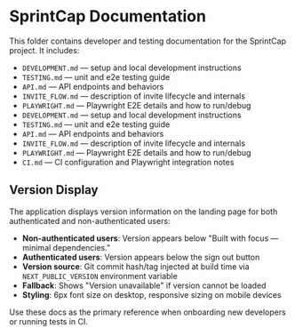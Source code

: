 # SprintCap Documentation

This folder contains developer and testing documentation for the SprintCap project. It includes: 

- `DEVELOPMENT.md` — setup and local development instructions
- `TESTING.md` — unit and e2e testing guide
- `API.md` — API endpoints and behaviors
- `INVITE_FLOW.md` — description of invite lifecycle and internals
- `PLAYWRIGHT.md` — Playwright E2E details and how to run/debug
- `DEVELOPMENT.md` — setup and local development instructions
- `TESTING.md` — unit and e2e testing guide
- `API.md` — API endpoints and behaviors
- `INVITE_FLOW.md` — description of invite lifecycle and internals
- `PLAYWRIGHT.md` — Playwright E2E details and how to run/debug
- `CI.md` — CI configuration and Playwright integration notes

## Version Display

The application displays version information on the landing page for both authenticated and non-authenticated users:

- **Non-authenticated users**: Version appears below "Built with focus — minimal dependencies."
- **Authenticated users**: Version appears below the sign out button
- **Version source**: Git commit hash/tag injected at build time via `NEXT_PUBLIC_VERSION` environment variable
- **Fallback**: Shows "Version unavailable" if version cannot be loaded
- **Styling**: 6px font size on desktop, responsive sizing on mobile devices

Use these docs as the primary reference when onboarding new developers or running tests in CI.
